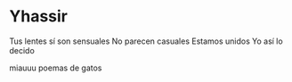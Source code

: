 # Yhassir

Tus lentes sí son sensuales
No parecen casuales
Estamos unidos
Yo así lo decido

miauuu
poemas de gatos

